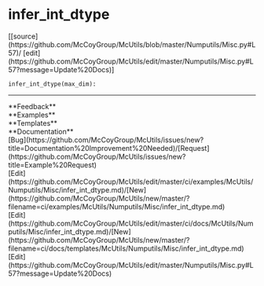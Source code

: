# <a id="McUtils.Numputils.Misc.infer_int_dtype">infer_int_dtype</a>
<div class="docs-source-link" markdown="1">
[[source](https://github.com/McCoyGroup/McUtils/blob/master/Numputils/Misc.py#L57)/
[edit](https://github.com/McCoyGroup/McUtils/edit/master/Numputils/Misc.py#L57?message=Update%20Docs)]
</div>

```python
infer_int_dtype(max_dim): 
```













---


<div markdown="1" class="text-secondary">
<div class="container">
  <div class="row">
   <div class="col" markdown="1">
**Feedback**   
</div>
   <div class="col" markdown="1">
**Examples**   
</div>
   <div class="col" markdown="1">
**Templates**   
</div>
   <div class="col" markdown="1">
**Documentation**   
</div>
   <div class="col" markdown="1">
   
</div>
   <div class="col" markdown="1">
   
</div>
   <div class="col" markdown="1">
   
</div>
</div>
  <div class="row">
   <div class="col" markdown="1">
[Bug](https://github.com/McCoyGroup/McUtils/issues/new?title=Documentation%20Improvement%20Needed)/[Request](https://github.com/McCoyGroup/McUtils/issues/new?title=Example%20Request)   
</div>
   <div class="col" markdown="1">
[Edit](https://github.com/McCoyGroup/McUtils/edit/master/ci/examples/McUtils/Numputils/Misc/infer_int_dtype.md)/[New](https://github.com/McCoyGroup/McUtils/new/master/?filename=ci/examples/McUtils/Numputils/Misc/infer_int_dtype.md)   
</div>
   <div class="col" markdown="1">
[Edit](https://github.com/McCoyGroup/McUtils/edit/master/ci/docs/McUtils/Numputils/Misc/infer_int_dtype.md)/[New](https://github.com/McCoyGroup/McUtils/new/master/?filename=ci/docs/templates/McUtils/Numputils/Misc/infer_int_dtype.md)   
</div>
   <div class="col" markdown="1">
[Edit](https://github.com/McCoyGroup/McUtils/edit/master/Numputils/Misc.py#L57?message=Update%20Docs)   
</div>
   <div class="col" markdown="1">
   
</div>
   <div class="col" markdown="1">
   
</div>
   <div class="col" markdown="1">
   
</div>
</div>
</div>
</div>